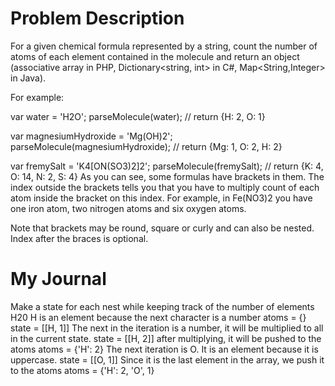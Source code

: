 # Problem Description
For a given chemical formula represented by a string, count the number of atoms of each element contained in the molecule and return an object (associative array in PHP, Dictionary<string, int> in C#, Map<String,Integer> in Java).

For example:

var water = 'H2O';
parseMolecule(water); // return {H: 2, O: 1}

var magnesiumHydroxide = 'Mg(OH)2';
parseMolecule(magnesiumHydroxide); // return {Mg: 1, O: 2, H: 2}

var fremySalt = 'K4[ON(SO3)2]2';
parseMolecule(fremySalt); // return {K: 4, O: 14, N: 2, S: 4}
As you can see, some formulas have brackets in them. The index outside the brackets tells you that you have to multiply count of each atom inside the bracket on this index. For example, in Fe(NO3)2 you have one iron atom, two nitrogen atoms and six oxygen atoms.

Note that brackets may be round, square or curly and can also be nested. Index after the braces is optional.

# My Journal
Make a state for each nest while keeping track of the number of elements
H20
H is an element because the next character is a number
atoms = {}
state = [[H, 1]]
The next in the iteration is a number, it will be multiplied to all in the current state.
state = [[H, 2]]
after multiplying, it will be pushed to the atoms
atoms = {'H': 2}
The next iteration is O. It is an element because it is uppercase.
state = [[O, 1]]
Since it is the last element in the array, we push it to the atoms
atoms = {'H': 2, 'O', 1}



